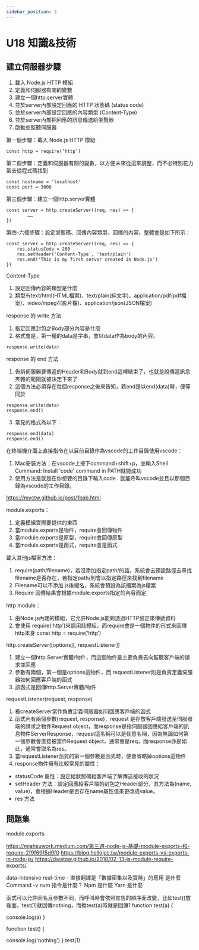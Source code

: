 ```yaml
---
sidebar_position: 2
---
```


# U18 知識&技術

## 建立伺服器步驟
1. 載入 Node.js HTTP 模組
2. 定義和伺服器有關的變數
3. 建立一個http.server實體
4. 並於server內部設定回應的 HTTP 狀態碼 (status code)
5. 並於server內部設定回應的內容類型 (Content-Type)
6. 並於server內部把回應的訊息傳送給瀏覽器
7. 啟動並監聽伺服器




第一個步驟：載入 Node.js HTTP 模組
```
const http = require(‘http’)
```
第二個步驟：定義和伺服器有關的變數，以方便未來從這來調整，而不必特別花力氣去從程式碼找到
```
const hostname = 'localhost'
const port = 3000
```

第三個步驟：建立一個http.server實體
```
const server = http.createServer((req, res) => { 
		……
})
```
第四-六個步驟：設定狀態碼、回傳內容類型、回傳的內容，整體會是如下所示：

```
const server = http.createServer((req, res) => { 
    res.statusCode = 200
    res.setHeader('Content-Type', 'text/plain')
    res.end('This is my first server created in Node.js')
})
```





Content-Type
1. 設定回傳內容的類型是什麼
2. 類型有text/html(HTML檔案)、text/plain(純文字)、application/pdf(pdf檔案)、video/mpeg4(影片檔)、application/json(JSON檔案)

response 的 write 方法
1. 指定回應封包之Body部分內容是什麼
2. 格式會是，第一種的data是字串，會以data作為body的內容。
```
response.write(data)
```

response 的 end 方法
1. 告訴伺服器要傳遞的Header和Body就到end這裡結束了，也就是說傳遞訊息夾雜的範圍就被決定下來了
2. 這個方法必須存在每個response之後來告知，若end是以end(data)時，便等同於
```
response.write(data)
response.end()
```
3. 常見的格式為以下：
```
response.end(data)
response.end()
```


在終端機介面上直接指令在以目前目錄作為vscode的工作目錄使用vscode：
1. Mac安裝方法：在vscode上按下command+shift+p，並輸入Shell Command: Install 'code' command in PATH就能成功
2. 使用方法是就是在你想要的目錄下輸入code . 就能呼叫vscode並且以那個目錄為vscode的工作目錄。


https://myctw.github.io/post/1bab.html

module.exports：
1. 定義模組實際要提供的東西
2. 當module.exports是物件，require會回傳物件
3. 當module.exports是原型，require會回傳原型
4. 當module.exports是函式，require會是函式


載入其他js檔案方法：
1. require(path/filename)，若沒添加指定path/的話，系統會去預設路徑去尋找filename是否存在，若指定path/則會以指定路徑來找到filename
2. Filename可以不添加.js後綴名，系統會預設為該檔案為js檔案
3. Require 回傳結果會根據module.exports指定的內容而定


http module：
1. 由Node.js內建的模組，它允許Node.js能夠透過HTTP協定來傳遞資料
2. 會使用 require(‘http’)來調用該模組，而require會是一個物件的形式來回傳http本身
const http = require(‘http’)



http.createServer([options][, requestListener])
1. 建立一個http.Server實體/物件，而這個物件是主要負責去向監聽客戶端的請求並回應
2. 參數有兩個，第一個是options這物件，而 requestListener則是負責定義伺服器如何回應客戶端的函式
3.  該函式是回傳http.Server實體/物件

requestListener(request, response)
1. 被createServer當作負責定義伺服器如何回應客戶端的函式
2. 函式內有兩個參數(request, response)，request 是存放客戶端發送至伺服器端的請求之物件Request object，而response是指伺服器回應給客戶端的訊息物件ServerResponse，request這名稱可以是任意名稱，因為無論如何第一個參數會直接被當作Request object，通常會是req，而response亦是如此，通常會取名為res。
3. 當requestListener函式的第一個參數是函式時，便會省略掉options這物件
4. response物件擁有比較常見的屬性：
  - statusCode 屬性：設定給狀態碼給客戶端了解傳送接收的狀況
  - setHeader 方法：設定回應給客戶端的封包之Header部分，其方法為(name, value)，會根據Header是否存在name屬性值來更改成value。
  - res 方法


## 問題集 
module.exports

https://miahsuwork.medium.com/第三週-node-js-基礎-module-exports-和-require-2f9f6915d9f0
https://blog.hellojcc.tw/module-exports-vs-exports-in-node-js/
https://dwatow.github.io/2018/02-13-js-module-require-exports/

data-intensive real-time - 直接翻譯是「數據密集以及實時」的應用 是什麼
Command -v nvm 指令是什麼？
Npm 是什麼
Yarn 是什麼

函式可以允許同名且參數不同，而呼叫時會依照宣告的順序而改變，比如test()放後面，test(1)就回傳nothing，而換test(a)時就是回傳1
function test(a) {

  console.log(a)
}

function test() {

  console.log('nothing')
}
test(1)
